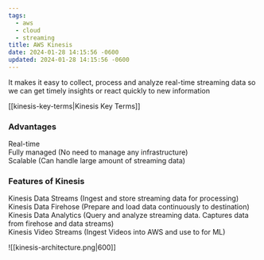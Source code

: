 ```yaml
---
tags:
  - aws
  - cloud
  - streaming
title: AWS Kinesis
date: 2024-01-28 14:15:56 -0600
updated: 2024-01-28 14:15:56 -0600
---
```


It makes it easy to collect, process and analyze real-time streaming data so we can get timely insights or react quickly to new information

[[kinesis-key-terms|Kinesis Key Terms]]

### Advantages

Real-time  
Fully managed (No need to manage any infrastructure)  
Scalable (Can handle large amount of streaming data)

### Features of Kinesis

Kinesis Data Streams (Ingest and store streaming data for processing)  
Kinesis Data Firehose (Prepare and load data continuously to destination)  
Kinesis Data Analytics (Query and analyze streaming data. Captures data from firehose and data streams)  
Kinesis Video Streams (Ingest Videos into AWS and use to for ML)

![[kinesis-architecture.png|600]]
